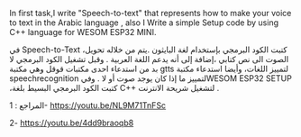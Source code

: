 In first task,I write "Speech-to-text" that represents how to make your voice to text in the Arabic language , also I Write a simple Setup code by using C++ language for WESOM ESP32 MINI.

في Speech-to-Text ،كتبت الكود البرمجي بإستخدام لغة البايثون .يتم من خلاله تحويل الصوت الى نص كتابي ،إضافة إلى أنه يدعم اللغة العربية .
وقبل تشغيل الكود البرمجي لا بد من استدعاء احدى مكتبات قوقل وهي مكتبة gtts لتمييز اللغات، وأيضا استدعاء مكتبة speechrecognition لتمييز ما إذا كان يوجد صوت أو لا .
وفيWESOM ESP32 SETUP ،كتبت الكود البرمجي البسيط بلغة C++ لتشغيل شريحة الانترنت . 







المراجع :
1- https://youtu.be/NL9M71TnFSc

2- https://youtu.be/4dd9braoqb8
